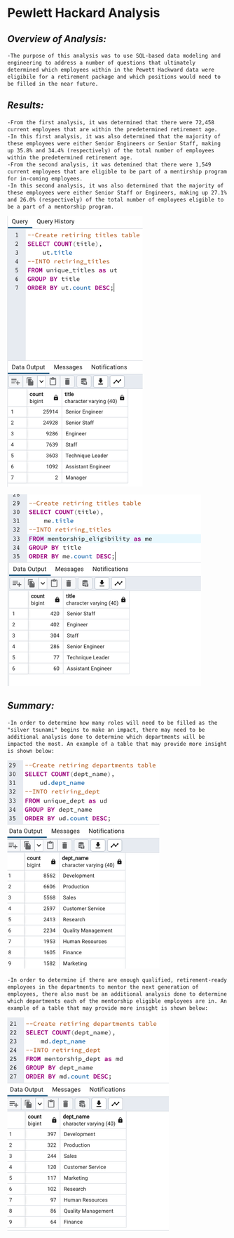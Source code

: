 # **Pewlett Hackard Analysis**

## *Overview of Analysis:*
    -The purpose of this analysis was to use SQL-based data modeling and engineering to address a number of questions that ultimately determined which employees within in the Pewett Hackward data were eligibile for a retirement package and which positions would need to be filled in the near future.

## *Results:*
    -From the first analysis, it was determined that there were 72,458 current employees that are within the predetermined retirement age.
    -In this first analysis, it was also determined that the majority of these employees were either Senior Engineers or Senior Staff, making up 35.8% and 34.4% (respectively) of the total number of employees within the predetermined retirement age.
    -From the second analysis, it was detemined that there were 1,549 current employees that are eligible to be part of a mentirship program for in-coming employees.
    -In this second analysis, it was also determined that the majority of these employees were either Senior Staff or Engineers, making up 27.1% and 26.0% (respectively) of the total number of employees eligible to be a part of a mentorship program.

![Retiring Titles Table](/Tables/retiring_titles.png)

![Mentorship Titles Table](/Tables/mentorship_titles.png)

## *Summary:*
    -In order to determine how many roles will need to be filled as the "silver tsunami" begins to make an impact, there may need to be additional analysis done to determine which departments will be impacted the most. An example of a table that may provide more insight is shown below:

![Retiring Departments Table](/Tables/retiring_dept.png)

    -In order to determine if there are enough qualified, retirement-ready employees in the departments to mentor the next generation of employees, there also must be an additional analysis done to determine which departments each of the mentorship eligible employees are in. An example of a table that may provide more insight is shown below:
    
![Mentorship Departments Table](/Tables/mentorship_dept.png)
